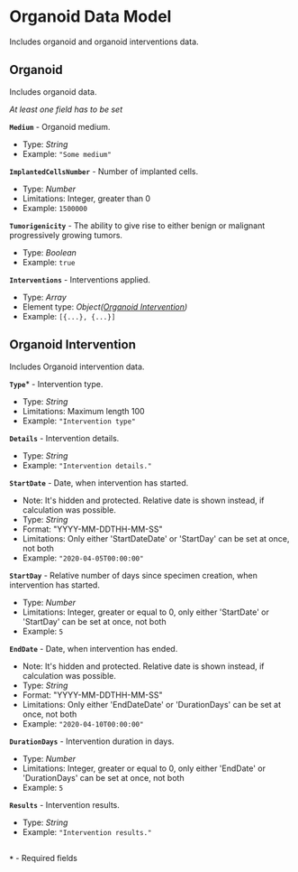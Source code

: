 # Organoid Data Model
Includes organoid and organoid interventions data.

## Organoid
Includes organoid data.

_At least one field has to be set_

**`Medium`** - Organoid medium.
- Type: _String_
- Example: `"Some medium"`

**`ImplantedCellsNumber`** - Number of implanted cells.
- Type: _Number_
- Limitations: Integer, greater than 0
- Example: `1500000`

**`Tumorigenicity`** - The ability to give rise to either benign or malignant progressively growing tumors.
- Type: _Boolean_
- Example: `true`

**`Interventions`** - Interventions applied.
- Type: _Array_
- Element type: _Object([Organoid Intervention](https://github.com/dkfz-unite/unite-specimens-feed/blob/main/Docs/api-specimens-models-organoid.md#organoid-intervention))_
- Example: `[{...}, {...}]`

## Organoid Intervention
Includes Organoid intervention data.

**`Type`*** - Intervention type.
- Type: _String_
- Limitations: Maximum length 100
- Example: `"Intervention type"`

**`Details`** - Intervention details.
- Type: _String_
- Example: `"Intervention details."`

**`StartDate`** - Date, when intervention has started.
- Note: It's hidden and protected. Relative date is shown instead, if calculation was possible.
- Type: _String_
- Format: "YYYY-MM-DDTHH-MM-SS"
- Limitations: Only either 'StartDateDate' or 'StartDay' can be set at once, not both
- Example: `"2020-04-05T00:00:00"`

**`StartDay`** - Relative number of days since specimen creation, when intervention has started.
- Type: _Number_
- Limitations: Integer, greater or equal to 0, only either 'StartDate' or 'StartDay' can be set at once, not both
- Example: `5`

**`EndDate`** - Date, when intervention has ended.
- Note: It's hidden and protected. Relative date is shown instead, if calculation was possible.
- Type: _String_
- Format: "YYYY-MM-DDTHH-MM-SS"
- Limitations: Only either 'EndDateDate' or 'DurationDays' can be set at once, not both
- Example: `"2020-04-10T00:00:00"`

**`DurationDays`** - Intervention duration in days.
- Type: _Number_
- Limitations: Integer, greater or equal to 0, only either 'EndDate' or 'DurationDays' can be set at once, not both
- Example: `5`

**`Results`** - Intervention results.
- Type: _String_
- Example: `"Intervention results."`

##
**`*`** - Required fields
